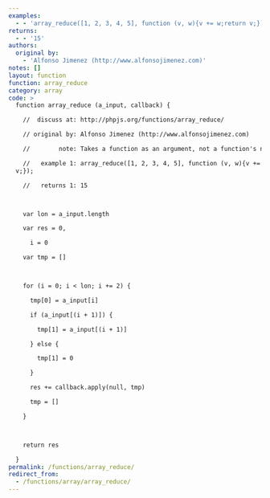 ```yaml
---
examples:
  - - 'array_reduce([1, 2, 3, 4, 5], function (v, w){v += w;return v;});'
returns:
  - - '15'
authors:
  original by:
    - 'Alfonso Jimenez (http://www.alfonsojimenez.com)'
notes: []
layout: function
function: array_reduce
category: array
code: >
  function array_reduce (a_input, callback) {

    //  discuss at: http://phpjs.org/functions/array_reduce/

    // original by: Alfonso Jimenez (http://www.alfonsojimenez.com)

    //        note: Takes a function as an argument, not a function's name

    //   example 1: array_reduce([1, 2, 3, 4, 5], function (v, w){v += w;return
  v;});

    //   returns 1: 15



    var lon = a_input.length

    var res = 0,

      i = 0

    var tmp = []



    for (i = 0; i < lon; i += 2) {

      tmp[0] = a_input[i]

      if (a_input[(i + 1)]) {

        tmp[1] = a_input[(i + 1)]

      } else {

        tmp[1] = 0

      }

      res += callback.apply(null, tmp)

      tmp = []

    }



    return res

  }
permalink: /functions/array_reduce/
redirect_from:
  - /functions/array/array_reduce/
---
```


<!-- WARNING! This file is auto generated by `npm run web:inject`, do not edit by hand -->
